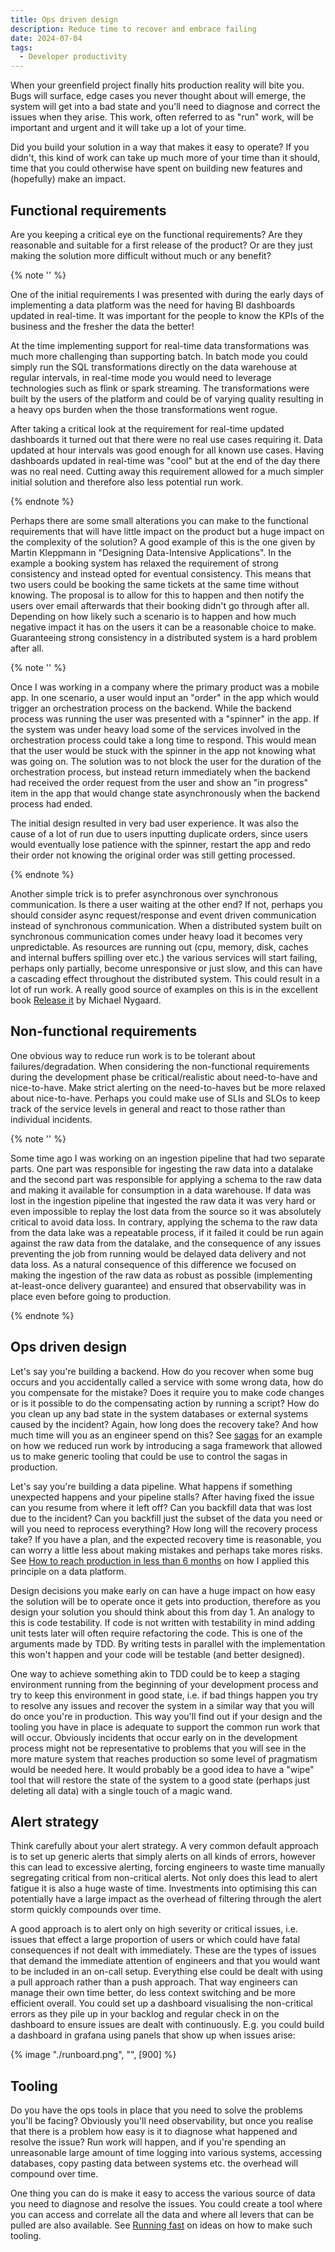 ```yaml
---
title: Ops driven design
description: Reduce time to recover and embrace failing
date: 2024-07-04
tags:
  - Developer productivity
---
```

When your greenfield project finally hits production reality will bite you. Bugs will surface, edge cases you never thought about will emerge, the system will get into a bad state and you'll need to diagnose and correct the issues when they arise. This work, often referred to as "run" work, will be important and urgent and it will take up a lot of your time.

Did you build your solution in a way that makes it easy to operate? If you didn't, this kind of work can take up much more of your time than it should, time that you could otherwise have spent on building new features and (hopefully) make an impact.

## Functional requirements

Are you keeping a critical eye on the functional requirements? Are they reasonable and suitable for a first release of the product? Or are they just making the solution more difficult without much or any benefit?

{% note '' %}

One of the initial requirements I was presented with during the early days of implementing a data platform was the need for having BI dashboards updated in real-time. It was important for the people to know the KPIs of the business and the fresher the data the better!

At the time implementing support for real-time data transformations was much more challenging than supporting batch. In batch mode you could simply run the SQL transformations directly on the data warehouse at regular intervals, in real-time mode you would need to leverage technologies such as flink or spark streaming. The transformations were built by the users of the platform and could be of varying quality resulting in a heavy ops burden when the those transformations went rogue.

After taking a critical look at the requirement for real-time updated dashboards it turned out that there were no real use cases requiring it. Data updated at hour intervals was good enough for all known use cases. Having dashboards updated in real-time was "cool" but at the end of the day there was no real need. Cutting away this requirement allowed for a much simpler initial solution and therefore also less potential run work.

{% endnote %}

Perhaps there are some small alterations you can make to the functional requirements that will have little impact on the product but a huge impact on the complexity of the solution? A good example of this is the one given by Martin Kleppmann in "Designing Data-Intensive Applications". In the example a booking system has relaxed the requirement of strong consistency and instead opted for eventual consistency. This means that two users could be booking the same tickets at the same time without knowing. The proposal is to allow for this to happen and then notify the users over email afterwards that their booking didn't go through after all. Depending on how likely such a scenario is to happen and how much negative impact it has on the users it can be a reasonable choice to make. Guaranteeing strong consistency in a distributed system is a hard problem after all.

{% note '' %}

Once I was working in a company where the primary product was a mobile app. In one scenario, a user would input an "order" in the app which would trigger an orchestration process on the backend. While the backend process was running the user was presented with a "spinner" in the app. If the system was under heavy load some of the services involved in the orchestration process could take a long time to respond. This would mean that the user would be stuck with the spinner in the app not knowing what was going on. The solution was to not block the user for the duration of the orchestration process, but instead return immediately when the backend had received the order request from the user and show an "in progress" item in the app that would change state asynchronously when the backend process had ended.

The initial design resulted in very bad user experience. It was also the cause of a lot of run due to users inputting duplicate orders, since users would eventually lose patience with the spinner, restart the app and redo their order not knowing the original order was still getting processed.

{% endnote %}

Another simple trick is to prefer asynchronous over synchronous communication. Is there a user waiting at the other end? If not, perhaps you should consider async request/response and event driven communication instead of synchronous communication. When a distributed system built on synchronous communication comes under heavy load it becomes very unpredictable. As resources are running out (cpu, memory, disk, caches and internal buffers spilling over etc.) the various services will start failing, perhaps only partially, become unresponsive or just slow, and this can have a cascading effect throughout the distributed system. This could result in a lot of run work. A really good source of examples on this is in the excellent book [Release it](https://www.amazon.com/Release-Production-Ready-Software-Pragmatic-Programmers/dp/0978739213) by Michael Nygaard.

## Non-functional requirements

One obvious way to reduce run work is to be tolerant about failures/degradation. When considering the non-functional requirements during the development phase be critical/realistic about need-to-have and nice-to-have. Make strict alerting on the need-to-haves but be more relaxed about nice-to-have. Perhaps you could make use of SLIs and SLOs to keep track of the service levels in general and react to those rather than individual incidents.

{% note '' %}

Some time ago I was working on an ingestion pipeline that had two separate parts. One part was responsible for ingesting the raw data into a datalake and the second part was responsible for applying a schema to the raw data and making it available for consumption in a data warehouse. If data was lost in the ingestion pipeline that ingested the raw data it was very hard or even impossible to replay the lost data from the source so it was absolutely critical to avoid data loss. In contrary, applying the schema to the raw data from the data lake was a repeatable process, if it failed it could be run again against the raw data from the datalake, and the consequence of any issues preventing the job from running would be delayed data delivery and not data loss. As a natural consequence of this difference we focused on making the ingestion of the raw data as robust as possible (implementing at-least-once delivery guarantee) and ensured that observability was in place even before going to production.

{% endnote %}

## Ops driven design

Let's say you're building a backend. How do you recover when some bug occurs and you accidentally called a service with some wrong data, how do you compensate for the mistake? Does it require you to make code changes or is it possible to do the compensating action by running a script? How do you clean up any bad state in the system databases or external systems caused by the incident? Again, how long does the recovery take? And how much time will you as an engineer spend on this? See <a href="/blog/sagas/">sagas</a> for an example on how we reduced run work by introducing a saga framework that allowed us to make generic tooling that could be use to control the sagas in production.

Let's say you're building a data pipeline. What happens if something unexpected happens and your pipeline stalls? After having fixed the issue can you resume from where it left off? Can you backfill data that was lost due to the incident? Can you backfill just the subset of the data you need or will you need to reprocess everything? How long will the recovery process take? If you have a plan, and the expected recovery time is reasonable, you can worry a little less about making mistakes and perhaps take mores risks. See <a href="/blog/data_platform/"> How to reach production in less than 6 months</a> on how I applied this principle on a data platform.

Design decisions you make early on can have a huge impact on how easy the solution will be to operate once it gets into production, therefore as you design your solution you should think about this from day 1. An analogy to this is code testability. If code is not written with testability in mind adding unit tests later will often require refactoring the code. This is one of the arguments made by TDD. By writing tests in parallel with the implementation this won't happen and your code will be testable (and better designed).

One way to achieve something akin to TDD could be to keep a staging environment running from the beginning of your development process and try to keep this environment in good state, i.e. if bad things happen you try to resolve any issues and recover the system in a similar way that you will do once you're in production. This way you'll find out if your design and the tooling you have in place is adequate to support the common run work that will occur. Obviously incidents that occur early on in the development process might not be representative to problems that you will see in the more mature system that reaches production so some level of pragmatism would be needed here. It would probably be a good idea to have a "wipe" tool that will restore the state of the system to a good state (perhaps just deleting all data) with a single touch of a magic wand.

## Alert strategy

Think carefully about your alert strategy. A very common default approach is to set up generic alerts that simply alerts on all kinds of errors, however this can lead to excessive alerting, forcing engineers to waste time manually segregating critical from non-critical alerts. Not only does this lead to alert fatigue it is also a huge waste of time. Investments into optimising this can potentially have a large impact as the overhead of filtering through the alert storm quickly compounds over time.

A good approach is to alert only on high severity or critical issues, i.e. issues that effect a large proportion of users or which could have fatal consequences if not dealt with immediately. These are the types of issues that demand the immediate attention of engineers and that you would want to be included in an on-call setup.  Everything else could be dealt with using a pull approach rather than a push approach. That way engineers can manage their own time better, do less context switching and be more efficient overall. You could set up a dashboard visualising the non-critical errors as they pile up in your backlog and regular check in on the dashboard to ensure issues are dealt with continuously. E.g. you could build a dashboard in grafana using panels that show up when issues arise:

{% image "./runboard.png", "", [900] %}

## Tooling

Do you have the ops tools in place that you need to solve the problems you'll be facing? Obviously you'll need observability, but once you realise that there is a problem how easy is it to diagnose what happened and resolve the issue? Run work will happen, and if you're spending an unreasonable large amount of time logging into various systems, accessing databases, copy pasting data between systems etc. the overhead will compound over time.

One thing you can do is make it easy to access the various source of data you need to diagnose and resolve the issues. You could create a tool where you can access and correlate all the data and where all levers that can be pulled are also available. See <a href="/blog/reducing_run">Running fast</a> on ideas on how to make such tooling.
